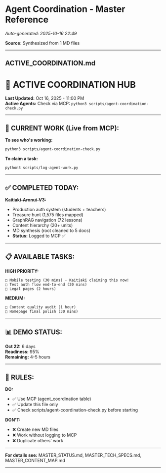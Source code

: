 # Agent Coordination - Master Reference

*Auto-generated: 2025-10-16 22:49*

**Source:** Synthesized from 1 MD files

---

## __ACTIVE_COORDINATION__.md

# 🤝 ACTIVE COORDINATION HUB

**Last Updated:** Oct 16, 2025 - 11:00 PM  
**Active Agents:** Check via MCP: `python3 scripts/agent-coordination-check.py`

---

## 🎯 **CURRENT WORK (Live from MCP):**

**To see who's working:**
```bash
python3 scripts/agent-coordination-check.py
```

**To claim a task:**
```bash
python3 scripts/log-agent-work.py
```

---

## ✅ **COMPLETED TODAY:**

**Kaitiaki-Aronui-V3:**
- Production auth system (students + teachers)
- Treasure hunt (1,575 files mapped)
- GraphRAG navigation (72 lessons)  
- Content hierarchy (20+ units)
- MD synthesis (root cleaned to 5 docs)
- **Status:** Logged to MCP ✅

---

## 📋 **AVAILABLE TASKS:**

**HIGH PRIORITY:**
```
□ Mobile testing (30 mins) - Kaitiaki claiming this now!
□ Test auth flow end-to-end (30 mins)
□ Legal pages (2 hours)
```

**MEDIUM:**
```
□ Content quality audit (1 hour)
□ Homepage final polish (30 mins)
```

---

## 📊 **DEMO STATUS:**

**Oct 22:** 6 days  
**Readiness:** 95%  
**Remaining:** 4-5 hours

---

## 🚨 **RULES:**

**DO:**
- ✅ Use MCP (agent_coordination table)
- ✅ Update this file only
- ✅ Check scripts/agent-coordination-check.py before starting

**DON'T:**
- ❌ Create new MD files
- ❌ Work without logging to MCP
- ❌ Duplicate others' work

---

**For details see:** MASTER_STATUS.md, MASTER_TECH_SPECS.md, MASTER_CONTENT_MAP.md



---


